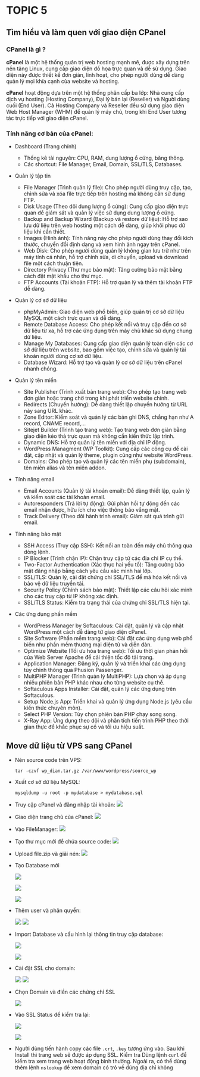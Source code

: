# TOPIC 5

## Tìm hiểu và làm quen với giao diện CPanel


### CPanel là gì ?
  **cPanel** là một hệ thống quản trị web hosting mạnh mẽ, được xây dựng trên nền tảng Linux, cung cấp giao diện đồ họa trực quan và dễ sử dụng. Giao diện này được thiết kế đơn giản, linh hoạt, cho phép người dùng dễ dàng quản lý mọi khía cạnh của website và hosting.
  
  **cPanel** hoạt động dựa trên một hệ thống phân cấp ba lớp: Nhà cung cấp dịch vụ hosting (Hosting Company), Đại lý bán lại (Reseller) và Người dùng cuối (End User). Cả Hosting Company và Reseller đều sử dụng giao diện Web Host Manager (WHM) để quản lý máy chủ, trong khi End User tương tác trực tiếp với giao diện cPanel.

### Tính năng cơ bản của cPanel:
-  Dashboard (Trang chính)
    - Thống kê tài nguyên: CPU, RAM, dung lượng ổ cứng, băng thông.
    - Các shortcut: File Manager, Email, Domain, SSL/TLS, Databases.
  

-  Quản lý tập tin
    - File Manager (Trình quản lý file): Cho phép người dùng truy cập, tạo, chỉnh sửa và xóa file trực tiếp trên hosting mà không cần sử dụng FTP.
    - Disk Usage (Theo dõi dung lượng ổ cứng): Cung cấp giao diện trực quan để giám sát và quản lý việc sử dụng dung lượng ổ cứng.
    - Backup and Backup Wizard (Backup và restore dữ liệu): Hỗ trợ sao lưu dữ liệu trên web hosting một cách dễ dàng, giúp khôi phục dữ liệu khi cần thiết.
    - Images (Hình ảnh): Tính năng này cho phép người dùng thay đổi kích thước, chuyển đổi định dạng và xem hình ảnh ngay trên cPanel.
    - Web Disk: Cho phép người dùng quản lý không gian lưu trữ như trên máy tính cá nhân, hỗ trợ chỉnh sửa, di chuyển, upload và download file một cách thuận tiện.
    - Directory Privacy (Thư mục bảo mật): Tăng cường bảo mật bằng cách đặt mật khẩu cho thư mục.
    - FTP Accounts (Tài khoản FTP): Hỗ trợ quản lý và thêm tài khoản FTP dễ dàng.


-  Quản lý cơ sở dữ liệu
    - phpMyAdmin: Giao diện web phổ biến, giúp quản trị cơ sở dữ liệu MySQL một cách trực quan và dễ dàng.
    - Remote Database Access: Cho phép kết nối và truy cập đến cơ sở dữ liệu từ xa, hỗ trợ các ứng dụng trên máy chủ khác sử dụng chung dữ liệu.
    - Manage My Databases: Cung cấp giao diện quản lý toàn diện các cơ sở dữ liệu trên website, bao gồm việc tạo, chỉnh sửa và quản lý tài khoản người dùng cơ sở dữ liệu.
    - Database Wizard: Hỗ trợ tạo và quản lý cơ sở dữ liệu trên cPanel nhanh chóng.
    

-  Quản lý tên miền
    - Site Publisher (Trình xuất bản trang web): Cho phép tạo trang web đơn giản hoặc trang chờ trong khi phát triển website chính.
    - Redirects (Chuyển hướng): Dễ dàng thiết lập chuyển hướng từ URL này sang URL khác.
    - Zone Editor: Kiểm soát và quản lý các bản ghi DNS, chẳng hạn như A record, CNAME record,…
    - Sitejet Builder (Trình tạo trang web): Tạo trang web đơn giản bằng giao diện kéo thả trực quan mà không cần kiến thức lập trình.
    - Dynamic DNS: Hỗ trợ quản lý tên miền với địa chỉ IP động.
    - WordPress Managment (WP Toolkit): Cung cấp các công cụ để cài đặt, cập nhật và quản lý theme, plugin cũng như website WordPress.
    - Domains: Cho phép tạo và quản lý các tên miền phụ (subdomain), tên miền alias và tên miền addon.

 
 -  Tính năng email
    - Email Accounts (Quản lý tài khoản email): Dễ dàng thiết lập, quản lý và kiểm soát các tài khoản email.
    - Autoresponders (Trả lời tự động): Gửi phản hồi tự động đến các email nhận được, hữu ích cho việc thông báo vắng mặt.
    - Track Delivery (Theo dõi hành trình email): Giám sát quá trình gửi email.

 
 -  Tính năng bảo mật
    - SSH Access (Truy cập SSH): Kết nối an toàn đến máy chủ thông qua dòng lệnh.
    - IP Blocker (Trình chặn IP): Chặn truy cập từ các địa chỉ IP cụ thể.
    - Two-Factor Authentication (Xác thực hai yếu tố): Tăng cường bảo mật đăng nhập bằng cách yêu cầu xác minh hai lớp.
    - SSL/TLS: Quản lý, cài đặt chứng chỉ SSL/TLS để mã hóa kết nối và bảo vệ dữ liệu truyền tải.
    - Security Policy (Chính sách bảo mật): Thiết lập các câu hỏi xác minh cho các truy cập từ IP không xác định.
    - SSL/TLS Status: Kiểm tra trạng thái của chứng chỉ SSL/TLS hiện tại.
 
 
 -  Các ứng dụng phần mềm
    - WordPress Manager by Softaculous: Cài đặt, quản lý và cập nhật WordPress một cách dễ dàng từ giao diện cPanel.
    - Site Software (Phần mềm trang web): Cài đặt các ứng dụng web phổ biến như phần mềm thương mại điện tử và diễn đàn.
    - Optimize Website (Tối ưu hóa trang web): Tối ưu thời gian phản hồi của Web Server Apache để cải thiện tốc độ tải trang.
    - Application Manager: Đăng ký, quản lý và triển khai các ứng dụng tùy chỉnh thông qua Phusion Passenger.
    - MultiPHP Manager (Trình quản lý MultiPHP): Lựa chọn và áp dụng nhiều phiên bản PHP khác nhau cho từng website cụ thể.
    - Softaculous Apps Installer: Cài đặt, quản lý các ứng dụng trên Softaculous.
    - Setup Node.js App: Triển khai và quản lý ứng dụng Node.js (yêu cầu kiến thức chuyên môn).
    - Select PHP Version: Tùy chọn phiên bản PHP chạy song song.
    - X-Ray App: Ứng dụng theo dõi và phân tích tiến trình PHP theo thời gian thực để khắc phục sự cố và tối ưu hiệu suất.




## Move dữ liệu từ VPS sang CPanel
 - Nén source code trên VPS:
   ```
   tar -czvf wp_dian.tar.gz /var/www/wordpress/source_wp
   ```
- Xuất cơ sở dữ liệu MySQL:
  ```
  mysqldump -u root -p mydatabase > mydatabase.sql
  ```
  
 - Truy cập cPanel và đăng nhập tài khoản:
   ![](Chup_man_hinh/2025-09-16_06-29.png)

 
 - Giao diện trang chủ của cPanel:
     ![](Chup_man_hinh/2025-09-16_06-29_1.png)
 
 
 - Vào FileManager:
     ![](Chup_man_hinh/2025-09-16_06-30.png)
 
 
 - Tạo thư mục mới để chứa source code:
     ![](Chup_man_hinh/2025-09-16_06-32.png)
 
 - Upload file.zip và giải nén:
     ![](Chup_man_hinh/2025-09-16_09-04.png)

 - Tạo Database mới
 

   ![](Chup_man_hinh/2025-09-16_10-09.png)

   
     ![](Chup_man_hinh/2025-09-16_10-12_1.png)


     ![](Chup_man_hinh/2025-09-16_10-12.png)

  - Thêm user và phân quyền:
 

    ![](Chup_man_hinh/2025-09-16_10-14.png)
     ![](Chup_man_hinh/2025-09-16_10-14_1.png)
 
 
 -  Import Database và cấu hình lại thông tin truy cập database:


     ![](Chup_man_hinh/2025-09-16_10-21.png)

     
     ![](Chup_man_hinh/2025-09-16_11-18.png)


-   Cài đặt SSL cho domain:


    ![](Chup_man_hinh/2025-09-17_08-33.png)
     ![](Chup_man_hinh/2025-09-17_08-45.png)
  
  
  - Chọn Domain và điền các chứng chỉ SSL


     ![](Chup_man_hinh/2025-09-17_08-45_1.png)

    
  - Vào SSL Status để kiểm tra lại:

    
     ![](Chup_man_hinh/2025-09-17_08-34.png)

    
     ![](Chup_man_hinh/2025-09-17_08-50.png)

- Người dùng tiến hành copy các file `.crt`, `.key` tương ứng vào. Sau khi Install thì trang web sẽ được áp dụng SSL. Kiểm tra Dùng lệnh `curl` để kiểm tra xem trang web hoạt động bình thường. Ngoài ra, có thể dùng thêm lệnh `nslookup` để xem domain có trỏ về đúng địa chỉ không



